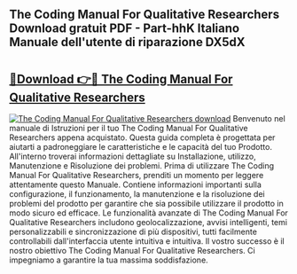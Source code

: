 ## The Coding Manual For Qualitative Researchers Download gratuit PDF - Part-hhK Italiano Manuale dell'utente di riparazione DX5dX

# <h2><a href="http://dfe8p3h.blite.top/?on=The+Coding+Manual+For+Qualitative+Researchers">🔗Download 👉🔴 The Coding Manual For Qualitative Researchers</a></h2>

[![The Coding Manual For Qualitative Researchers download](https://i.imgur.com/lujVjoI.png)](http://dfe8p3h.blite.top/?on=The+Coding+Manual+For+Qualitative+Researchers)
Benvenuto nel manuale di Istruzioni per il tuo The Coding Manual For Qualitative Researchers appena acquistato. Questa guida completa è progettata per aiutarti a padroneggiare le caratteristiche e le capacità del tuo Prodotto. All'interno troverai informazioni dettagliate su Installazione, utilizzo, Manutenzione e Risoluzione dei problemi. Prima di utilizzare The Coding Manual For Qualitative Researchers, prenditi un momento per leggere attentamente questo Manuale. Contiene informazioni importanti sulla configurazione, il funzionamento, la manutenzione e la risoluzione dei problemi del prodotto per garantire che sia possibile utilizzare il prodotto in modo sicuro ed efficace. Le funzionalità avanzate di The Coding Manual For Qualitative Researchers includono geolocalizzazione, avvisi intelligenti, temi personalizzabili e sincronizzazione di più dispositivi, tutti facilmente controllabili dall'interfaccia utente intuitiva e intuitiva. Il vostro successo è il nostro obiettivo The Coding Manual For Qualitative Researchers. Ci impegniamo a garantire la tua massima soddisfazione.
